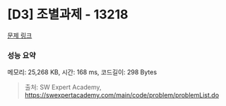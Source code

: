 # [D3] 조별과제 - 13218 

[문제 링크](https://swexpertacademy.com/main/code/problem/problemDetail.do?contestProbId=AXzjvCCq-PwDFASs) 

### 성능 요약

메모리: 25,268 KB, 시간: 168 ms, 코드길이: 298 Bytes



> 출처: SW Expert Academy, https://swexpertacademy.com/main/code/problem/problemList.do
